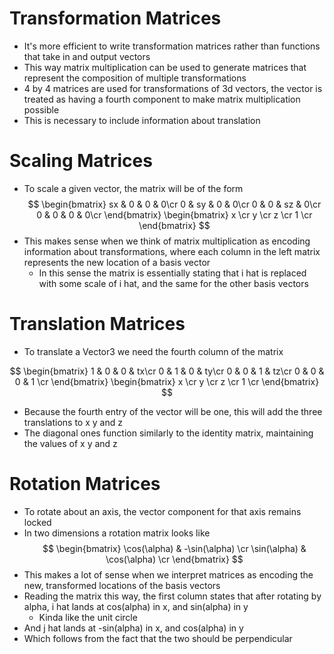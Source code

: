 # Transformation Matrices
* It's more efficient to write transformation matrices rather than functions 
that take in and output vectors
* This way matrix multiplication can be used to generate matrices that 
represent the composition of multiple transformations
* 4 by 4 matrices are used for transformations of 3d vectors, the vector is
treated as having a fourth component to make matrix multiplication possible
* This is necessary to include information about translation

# Scaling Matrices
* To scale a given vector, the matrix will be of the form
$$
\begin{bmatrix}
sx & 0  & 0  & 0\cr
0  & sy & 0  & 0\cr
0  & 0  & sz & 0\cr
0  & 0  & 0  & 0\cr
\end{bmatrix}
\begin{bmatrix}
x \cr
y \cr
z \cr
1 \cr
\end{bmatrix}
$$
* This makes sense when we think of matrix multiplication as encoding information
about transformations, where each column in the left matrix represents the new
location of a basis vector
    * In this sense the matrix is essentially stating that i hat is replaced
    with some scale of i hat, and the same for the other basis vectors

# Translation Matrices
* To translate a Vector3 we need the fourth column of the matrix

$$
\begin{bmatrix}
1 & 0 & 0 & tx\cr
0 & 1 & 0 & ty\cr
0 & 0 & 1 & tz\cr
0 & 0 & 0 & 1 \cr
\end{bmatrix}
\begin{bmatrix}
x \cr
y \cr
z \cr
1 \cr
\end{bmatrix}
$$
* Because the fourth entry of the vector will be one,
this will add the three translations to x y and z
* The diagonal ones function similarly to the identity matrix, maintaining the values of x y and z
# Rotation Matrices
* To rotate about an axis, the vector component for that axis remains locked
* In two dimensions a rotation matrix looks like
$$
\begin{bmatrix}
\cos(\alpha) & -\sin(\alpha) \cr
\sin(\alpha) & \cos(\alpha) \cr
\end{bmatrix}
$$
* This makes a lot of sense when we interpret matrices as encoding the new, transformed locations of the basis vectors
* Reading the matrix this way, the first column states that after rotating by alpha, i hat lands at cos(alpha) in x, and sin(alpha) in y
    * Kinda like the unit circle
* And j hat lands at -sin(alpha) in x, and cos(alpha) in y
* Which follows from the fact that the two should be perpendicular